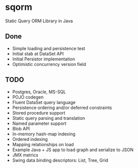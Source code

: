 sqorm
=====

Static Query ORM Library in Java


Done
----
* Simple loading and persistence test
* Initial stab at DataSet API 
* Initial Persistor implementation
* Optimistic concurrency version field


TODO
----
* Postgres, Oracle, MS-SQL
* POJO codegen
* Fluent DataSet query language
* Persistence ordering and/or deferred constraints
* Stored procedure support
* Static query parsing and translation
* Named parameter support
* Blob API
* In-memory hash-map indexing
* Ordered indexing
* Mapping relationships on load
* Example Java + JS app to load graph and serialize to JSON
* JMX metrics
* Swing data binding descriptors: List, Tree, Grid
